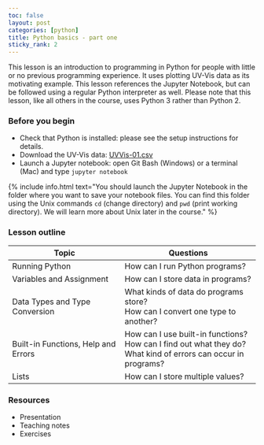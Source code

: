 ```yaml
---
toc: false
layout: post
categories: [python]
title: Python basics - part one
sticky_rank: 2
---
```


This lesson is an introduction to programming in Python for people with little or no previous programming experience. It uses plotting UV-Vis data as its motivating example. This lesson references the Jupyter Notebook, but can be followed using a regular Python interpreter as well. Please note that this lesson, like all others in the course, uses Python 3 rather than Python 2.

### Before you begin

- Check that Python is installed: please see the setup instructions for details.
- Download the UV-Vis data: [UVVis-01.csv]()
- Launch a Jupyter notebook: open Git Bash (Windows) or a terminal (Mac) and type `jupyter notebook`

{% include info.html text="You should launch the Jupyter Notebook in the folder where you want to save your notebook files. You can find this folder using the Unix commands `cd` (change directory) and `pwd` (print working directory). We will learn more about Unix later in the course." %}
 

### Lesson outline

| Topic | Questions |
|-------|-----------|
|Running Python|How can I run Python programs? |
|Variables and Assignment| How can I store data in programs? |
| Data Types and Type Conversion| What kinds of data do programs store? <br/> How can I convert one type to another? |
| Built-in Functions, Help and Errors |  How can I use built-in functions?<br/> How can I find out what they do?<br/> What kind of errors can occur in programs? |
|Lists| How can I store multiple values? |


### Resources

- Presentation
- Teaching notes
- Exercises

